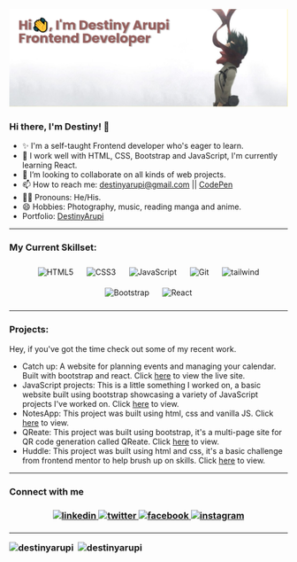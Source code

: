 <img src="https://github.com/destinyarupi/destinyarupi/blob/main/banner%20(1).png?raw=true" alt="banner">

### Hi there, I'm Destiny! 👋
- ✨ I'm a self-taught Frontend developer who's eager to learn.
- 🌱 I work well with HTML, CSS, Bootstrap and JavaScript, I'm currently learning React.
- 💞️ I’m looking to collaborate on all kinds of web projects.
- 📫 How to reach me: destinyarupi@gmail.com || [CodePen](https://codepen.io/destinyarupi/)
- 🙍‍♂️ Pronouns: He/His.
- 😄 Hobbies: Photography, music, reading manga and anime.
- Portfolio: [DestinyArupi](https://destinyarupi.vercel.app)

<hr>

<h3 align="left">My Current Skillset:</h3>
<div align="center">
  <img style="margin: 10px" src="https://profilinator.rishav.dev/skills-assets/html5-original-wordmark.svg" alt="HTML5" height="50" /> 
  <img style="margin: 10px" src="https://profilinator.rishav.dev/skills-assets/css3-original-wordmark.svg" alt="CSS3" height="50" /> 
  <img style="margin: 10px" src="https://profilinator.rishav.dev/skills-assets/javascript-original.svg" alt="JavaScript" height="50" />
  <img style="margin: 10px" src="https://profilinator.rishav.dev/skills-assets/git-scm-icon.svg" alt="Git" height="50" />
  <img style="margin: 10px" src="https://www.vectorlogo.zone/logos/tailwindcss/tailwindcss-icon.svg" alt="tailwind" height="50"/>
  <img style="margin: 10px" src="https://profilinator.rishav.dev/skills-assets/bootstrap-plain.svg" alt="Bootstrap" height="50" />  
  <img style="margin: 10px" src="https://profilinator.rishav.dev/skills-assets/react-original-wordmark.svg" alt="React" height="50" />     
</div>

<hr>

<h3 align="left">Projects:</h3>
<p>Hey, if you've got the time check out some of my recent work.</p>
<ul>
    <li> Catch up: A website for planning events and managing your calendar. Built with bootstrap and react. Click <a href='https://project-catchup.vercel.app'>here</a> to view the live site. </li>
    <li> JavaScript projects: This is a little something I worked on, a basic website built using bootstrap showcasing a variety of JavaScript projects I've worked on. Click <a href="https://arupi-js-projects.netlify.app/" target="_blank">here</a> to view. </li>
    <li> NotesApp: This project was built using html, css and vanilla JS. Click <a href="https://arupi-notesapp.netlify.app/" target="_blank">here</a> to view. </li>
    <li> QReate: This project was built using bootstrap, it's a multi-page site for QR code generation called QReate. Click <a href="https://qreate.netlify.app/" target="_blank">here</a> to view. </li>
    <li> Huddle: This project was built using html and css, it's a basic challenge from frontend mentor to help brush up on skills. Click <a href="https://destinyarupi.github.io/Huddle/" target="_blank">here</a> to view. </li>
</ul>

<hr>

<h3 align="left">Connect with me<h3>  
<div align="center">
  <a href="https://www.linkedin.com/in/destiny-arupi-a97940234/" target="_blank">
  <img src=https://img.shields.io/badge/linkedin-%231E77B5.svg?&style=for-the-badge&logo=linkedin&logoColor=white alt=linkedin style="margin-bottom: 5px;" />
  </a>  
  <a href="https://mobile.twitter.com/DestinyArupi" target="_blank">
  <img src=https://img.shields.io/badge/twitter-%2324292e.svg?&style=for-the-badge&logo=twitter&logoColor=white alt=twitter style="margin-bottom: 5px;" />
  </a>
  <a href="https://web.facebook.com/Destinyarupi" target="_blank">
  <img src=https://img.shields.io/badge/facebook-%232E87FB.svg?&style=for-the-badge&logo=facebook&logoColor=white alt=facebook style="margin-bottom: 5px;" />
  </a>
  <a href="https://www.instagram.com/destinyarupi_/?hl=en" target="_blank">
  <img src=https://img.shields.io/badge/instagram-%23000000.svg?&style=for-the-badge&logo=instagram&logoColor=white alt=instagram style="margin-bottom: 5px;" />
  </a>
</div>  
  
<hr>

<span><img src="https://github-readme-stats.vercel.app/api/top-langs?username=destinyarupi&show_icons=true&locale=en&theme=github_dark" alt="destinyarupi" /></span>
<span>&nbsp;<img src="https://github-readme-stats.vercel.app/api?username=destinyarupi&show_icons=true&locale=en&theme=github_dark" alt="destinyarupi" /></span>



<!---
destinyarupi/destinyarupi is a ✨ special ✨ repository because its `README.md` (this file) appears on your GitHub profile.
You can click the Preview link to take a look at your changes.
--->
